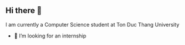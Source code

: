 ## Hi there 👋

I am currently a Computer Science student at Ton Duc Thang University

- 🤔 I’m looking for an internship 

